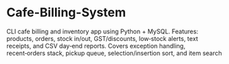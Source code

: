 # Cafe-Billing-System
CLI cafe billing and inventory app using Python + MySQL. Features: products, orders, stock in/out, GST/discounts, low‑stock alerts, text receipts, and CSV day‑end reports. Covers exception handling, recent‑orders stack, pickup queue, selection/insertion sort, and item search
